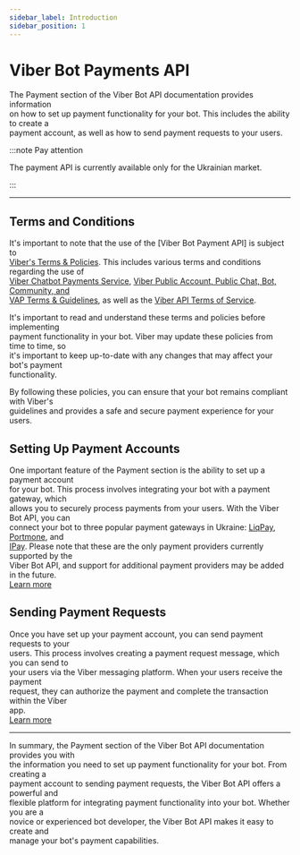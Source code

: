 ```yaml
---
sidebar_label: Introduction
sidebar_position: 1
---
```


# Viber Bot Payments API

The Payment section of the Viber Bot API documentation provides information<br/>
on how to set up payment functionality for your bot. This includes the ability to create a<br/>
payment account, as well as how to send payment requests to your users.

:::note Pay attention

The payment API is currently available only for the Ukrainian market.

:::

---

## Terms and Conditions

It's important to note that the use of the [Viber Bot Payment API] is subject to<br/>
[Viber's Terms & Policies](https://www.viber.com/en/terms/). This includes various terms and conditions regarding the use of<br/>
[Viber Chatbot Payments Service](https://www.viber.com/en/terms/terms-and-conditions-regarding-viber-chatbot-payments-service/),
[Viber Public Account, Public Chat, Bot, Community, and <br/> VAP Terms & Guidelines](https://www.viber.com/en/terms/public-chat-public-accounts-terms-guidelines/), as well as the [Viber API Terms of Service](https://developers.viber.com/docs/general/api-terms-of-service/).

It's important to read and understand these terms and policies before implementing<br/>
payment functionality in your bot. Viber may update these policies from time to time, so<br/>
it's important to keep up-to-date with any changes that may affect your bot's payment<br/>
functionality.

By following these policies, you can ensure that your bot remains compliant with Viber's<br/>
guidelines and provides a safe and secure payment experience for your users.

## Setting Up Payment Accounts

One important feature of the Payment section is the ability to set up a payment account<br/>
for your bot. This process involves integrating your bot with a payment gateway, which<br/>
allows you to securely process payments from your users. With the Viber Bot API, you can<br/>
connect your bot to three popular payment gateways in Ukraine: [LiqPay](https://www.liqpay.ua/en/registration), 
[Portmone](https://www.portmone.com.ua/b2b_dash/signup#viber), and<br/>
[IPay](https://www.ipay.ua/). Please note that these are the only payment providers currently supported by the<br/>
Viber Bot API, and support for additional payment providers may be added in the future.<br/>
[Learn more](setup-payment-account)

## Sending Payment Requests

Once you have set up your payment account, you can send payment requests to your<br/>
users. This process involves creating a payment request message, which you can send to<br/>
your users via the Viber messaging platform. When your users receive the payment<br/>
request, they can authorize the payment and complete the transaction within the Viber<br/>
app.<br/>
[Learn more](send-payment-request)

---

In summary, the Payment section of the Viber Bot API documentation provides you with<br/>
the information you need to set up payment functionality for your bot. From creating a<br/>
payment account to sending payment requests, the Viber Bot API offers a powerful and<br/>
flexible platform for integrating payment functionality into your bot. Whether you are a<br/>
novice or experienced bot developer, the Viber Bot API makes it easy to create and<br/>
manage your bot's payment capabilities.